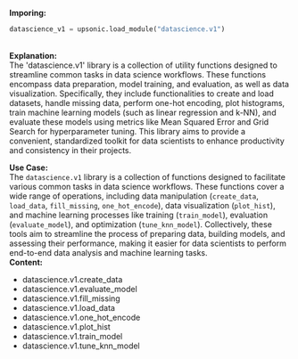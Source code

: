 <b class="custom_code_highlight_green">Imporing:</b><br>
```python
datascience_v1 = upsonic.load_module("datascience.v1")
```
<br><b class="custom_code_highlight_green">Explanation:</b><br>The 'datascience.v1' library is a collection of utility functions designed to streamline common tasks in data science workflows. These functions encompass data preparation, model training, and evaluation, as well as data visualization. Specifically, they include functionalities to create and load datasets, handle missing data, perform one-hot encoding, plot histograms, train machine learning models (such as linear regression and k-NN), and evaluate these models using metrics like Mean Squared Error and Grid Search for hyperparameter tuning. This library aims to provide a convenient, standardized toolkit for data scientists to enhance productivity and consistency in their projects.

<b class="custom_code_highlight_green">Use Case:</b><br>The `datascience.v1` library is a collection of functions designed to facilitate various common tasks in data science workflows. These functions cover a wide range of operations, including data manipulation (`create_data`, `load_data`, `fill_missing`, `one_hot_encode`), data visualization (`plot_hist`), and machine learning processes like training (`train_model`), evaluation (`evaluate_model`), and optimization (`tune_knn_model`). Collectively, these tools aim to streamline the process of preparing data, building models, and assessing their performance, making it easier for data scientists to perform end-to-end data analysis and machine learning tasks.
<br><b class="custom_code_highlight_green">Content:</b><br>
  - datascience.v1.create_data
  - datascience.v1.evaluate_model
  - datascience.v1.fill_missing
  - datascience.v1.load_data
  - datascience.v1.one_hot_encode
  - datascience.v1.plot_hist
  - datascience.v1.train_model
  - datascience.v1.tune_knn_model

